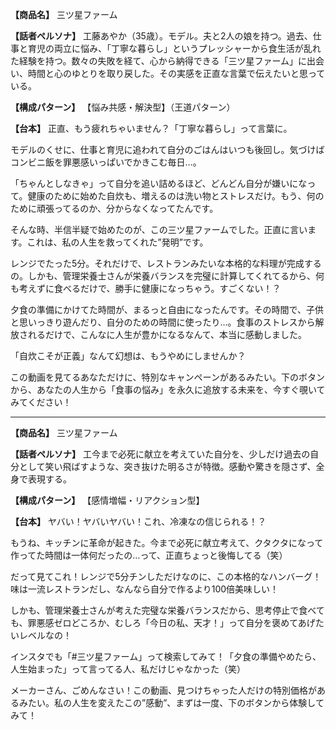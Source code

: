 **【商品名】**
三ツ星ファーム

**【話者ペルソナ】**
工藤あやか（35歳）。モデル。夫と2人の娘を持つ。過去、仕事と育児の両立に悩み、「丁寧な暮らし」というプレッシャーから食生活が乱れた経験を持つ。数々の失敗を経て、心から納得できる「三ツ星ファーム」に出会い、時間と心のゆとりを取り戻した。その実感を正直な言葉で伝えたいと思っている。

**【構成パターン】**
【悩み共感・解決型】（王道パターン）

**【台本】**
正直、もう疲れちゃいません？「丁寧な暮らし」って言葉に。

モデルのくせに、仕事と育児に追われて自分のごはんはいつも後回し。気づけばコンビニ飯を罪悪感いっぱいでかきこむ毎日…。

「ちゃんとしなきゃ」って自分を追い詰めるほど、どんどん自分が嫌いになって。健康のために始めた自炊も、増えるのは洗い物とストレスだけ。もう、何のために頑張ってるのか、分からなくなってたんです。

そんな時、半信半疑で始めたのが、この三ツ星ファームでした。正直に言います。これは、私の人生を救ってくれた”発明”です。

レンジでたった5分。それだけで、レストランみたいな本格的な料理が完成するの。しかも、管理栄養士さんが栄養バランスを完璧に計算してくれてるから、何も考えずに食べるだけで、勝手に健康になっちゃう。すごくない！？

夕食の準備にかけてた時間が、まるっと自由になったんです。その時間で、子供と思いっきり遊んだり、自分のための時間に使ったり…。食事のストレスから解放されるだけで、こんなに人生が豊かになるなんて、本当に感動しました。

「自炊こそが正義」なんて幻想は、もうやめにしませんか？

この動画を見てるあなただけに、特別なキャンペーンがあるみたい。下のボタンから、あなたの人生から「食事の悩み」を永久に追放する未来を、今すぐ覗いてみてください！

---

**【商品名】**
三ツ星ファーム

**【話者ペルソナ】**
工今まで必死に献立を考えていた自分を、少しだけ過去の自分として笑い飛ばすような、突き抜けた明るさが特徴。感動や驚きを隠さず、全身で表現する。

**【構成パターン】**
【感情増幅・リアクション型】

**【台本】**
ヤバい！ヤバいヤバい！これ、冷凍なの信じられる！？

もうね、キッチンに革命が起きた。今まで必死に献立考えて、クタクタになって作ってた時間は一体何だったの…って、正直ちょっと後悔してる（笑）

だって見てこれ！レンジで5分チンしただけなのに、この本格的なハンバーグ！味は一流レストランだし、なんなら自分で作るより100倍美味しい！

しかも、管理栄養士さんが考えた完璧な栄養バランスだから、思考停止で食べても、罪悪感ゼロどころか、むしろ「今日の私、天才！」って自分を褒めてあげたいレベルなの！

インスタでも「#三ツ星ファーム」って検索してみて！「夕食の準備やめたら、人生始まった」って言ってる人、私だけじゃなかった（笑）

メーカーさん、ごめんなさい！この動画、見つけちゃった人だけの特別価格があるみたい。私の人生を変えたこの”感動”、まずは一度、下のボタンから体験してみて！
